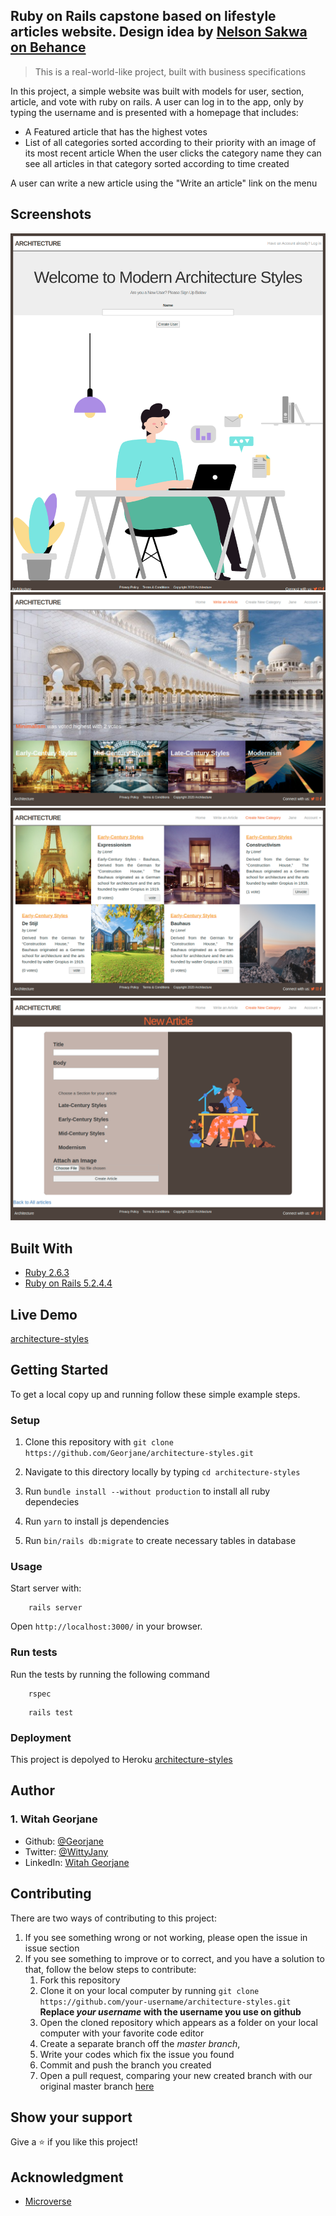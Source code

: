 ## Ruby on Rails capstone based on lifestyle articles website. Design idea by [Nelson Sakwa on Behance](https://www.behance.net/sakwadesignstudio)

> This is a real-world-like project, built with business specifications

In this project, a simple website was built with models for user, section, article, and vote with ruby on rails.
    A user can log in to the app, only by typing the username and is presented with a homepage that includes:
- A Featured article that has the highest votes
- List of all categories sorted according to their priority with an image of its most recent article
    When the user clicks the category name they can see all articles in that category sorted according to time created

 A user can write a new article using the "Write an article" link on the menu

## Screenshots
![Sign Up Page](/app/assets/images/signup.png)
![Home Page](/app/assets/images/homepage.png)
![Category Page](/app/assets/images/category.png)
![New Article Page](/app/assets/images/newarticle.png)

## Built With
- [Ruby 2.6.3](https://www.ruby-lang.org/en/news/2020/03/31/ruby-2-7-1-released/)
- [Ruby on Rails 5.2.4.4](https://weblog.rubyonrails.org/2020/6/17/Rails-6-0-3-2-has-been-released/)

## Live Demo

[architecture-styles](https://architecture-styles.herokuapp.com/)


## Getting Started

To get a local copy up and running follow these simple example steps.

### Setup
1. Clone this repository with `git clone https://github.com/Georjane/architecture-styles.git`

1. Navigate to this directory locally by typing `cd architecture-styles`

1. Run `bundle install --without production` to install all ruby dependecies

1. Run `yarn` to install js dependencies

1. Run `bin/rails db:migrate` to create necessary tables in database

### Usage

Start server with:

```
    rails server
```

Open `http://localhost:3000/` in your browser.

### Run tests

Run the tests by running the following command
```
    rspec
```
```
    rails test
```

### Deployment

This project is depolyed to Heroku [architecture-styles](https://architecture-styles.herokuapp.com/)

## Author
### 1. Witah Georjane
* Github: [@Georjane](https://github.com/Georjane)
* Twitter: [@WittyJany](https://twitter.com/WittyJany)
* LinkedIn: [Witah Georjane](https://www.linkedin.com/in/witah-georjane)

## Contributing
There are two ways of contributing to this project:

1. If you see something wrong or not working, please open the issue in issue section
2. If you see something to improve or to correct, and you have a solution to that, follow the below steps to contribute:
    1. Fork this repository
    2. Clone it on your local computer by running `git clone https://github.com/your-username/architecture-styles.git` __Replace *your username* with the username you use on github__
    3. Open the cloned repository which appears as a folder on your local computer with your favorite code editor
    4. Create a separate branch off the *master branch*,
    5. Write your codes which fix the issue you found
    6. Commit and push the branch you created
    7. Open a pull request, comparing your new created branch with our original master branch [here](https://github.com/Georjane/architecture-styles)

## Show your support

Give a ⭐️ if you like this project!

## Acknowledgment
* [Microverse](https://www.microvese.org)

